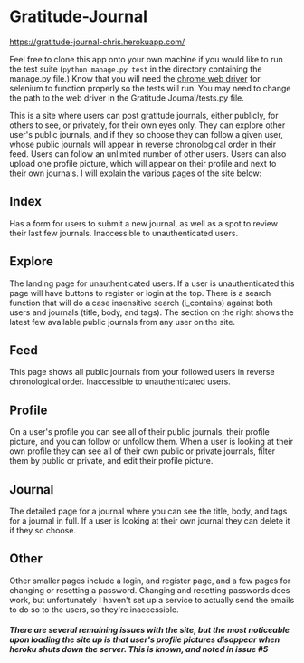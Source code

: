 # Gratitude-Journal
https://gratitude-journal-chris.herokuapp.com/

Feel free to clone this app onto your own machine if you would like to run the test suite (`python manage.py test` in the directory containing the manage.py file.)  Know that you will need the [chrome web driver](http://chromedriver.chromium.org/downloads) for selenium to function properly so the tests will run.  You may need to change the path to the web driver in the Gratitude Journal/tests.py file.

This is a site where users can post gratitude journals, either publicly, for others to see, or privately, for their own eyes only.  They can explore other user's public journals, and if they so choose they can follow a given user, whose public journals will appear in reverse chronological order in their feed.  Users can follow an unlimited number of other users.  Users can also upload one profile picture, which will appear on their profile and next to their own journals.  I will explain the various pages of the site below:

## Index

Has a form for users to submit a new journal, as well as a spot to review their last few journals.  Inaccessible to unauthenticated users.  

## Explore

The landing page for unauthenticated users.  If a user is unauthenticated this page will have buttons to register or login at the top.  There is a search function that will do a case insensitive search (i_contains) against both users and journals (title, body, and tags).  The section on the right shows the latest few available public journals from any user on the site.

## Feed

This page shows all public journals from your followed users in reverse chronological order.  Inaccessible to unauthenticated users.  

## Profile

On a user's profile you can see all of their public journals, their profile picture, and you can follow or unfollow them.  When a user is looking at their own profile they can see all of their own public or private journals, filter them by public or private, and edit their profile picture.

## Journal

The detailed page for a journal where you can see the title, body, and tags for a journal in full.  If a user is looking at their own journal they can delete it if they so choose.

## Other

Other smaller pages include a login, and register page, and a few pages for changing or resetting a password.  Changing and resetting passwords does work, but unfortunately I haven't set up a service to actually send the emails to do so to the users, so they're inaccessible.

##### There are several remaining issues with the site, but the most noticeable upon loading the site up is that user's profile pictures disappear when heroku shuts down the server.  This is known, and noted in issue #5
